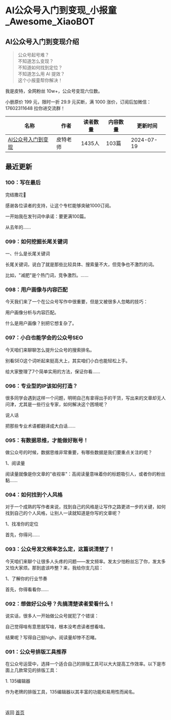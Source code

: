 # AI公众号入门到变现_小报童_Awesome_XiaoBOT

## AI公众号入门到变现介绍
> 公众号起号难？    
不知道怎么变现？    
不知道如何找到定位？    
不知道怎么用 AI 提效？    
这个小报童帮你解决！    
    
我是皮特，全网粉丝 10w+，公众号变现六位数。    
    
小册原价 199 元，限时一折 29.9 元买断，满 1000 涨价，订阅后加微信： 17602311648 拉你进交流群！  
  


|名称|作者|读者数量|内容数量|更新时间|
|---|---|---|---|---|
|[AI公众号入门到变现](https://xiaobot.net/p/Peter007?refer=0b133df9-27dc-423b-8101-639049001c13)|皮特老师|1435人|103篇|2024-07-19|

## 最近更新
### 100：写在最后

完结撒花🎉

感谢各位读者的支持，让这个专栏能够突破1000订阅。

一开始我在发刊词中承诺：要更满100篇。

从去年的......

### 099：如何挖掘长尾关键词

一、什么是长尾关键词

长尾关键词，说白了就是那些比较具体、搜索量不大，但竞争也不激烈的词。

比如，"减肥"是个热门词，竞争激烈。......

### 098：用户画像与内容匹配

今天我们来了一个在公众号写作中很重要，但是又被很多人忽略的技巧：

用户画像分析与内容匹配。

什么是用户画像？别把它想复杂了。

### 097：小白也能学会的公众号SEO

今天咱们来聊聊怎么提升公众号的搜索排名。

别看SEO这个词听起来挺高大上，其实咱们小白也能轻松上手。

给大家整理了7个简单实用的方法，保证你看......

### 096：专业型的IP该如何打造？

很多同学会遇到这样一个问题，明明自己有拿得出手的干货，写出来的文章却无人问津，尤其是一些行业专家，如何解决这个困境呢？

说人话

把那些专业术语都翻译成大白话......

### 095：有数据思维，才能做好账号！

做公众号的时候，数据思维非常重要，有哪些数据是我们要重点关注的呢？

1、阅读量

阅读量就像是你文章的"收视率"：高阅读量意味着你的标题吸引人，或者你的粉丝黏......

### 094：如何找到个人风格

对于一个成熟的写作者来说，找到自己的风格是让写作之路更进一步的关键，如何找到自己的个人风格，让别人一读就知道是你写的文章呢？

1、找准你的定位

首先，你得问......

### 093：公众号发文频率怎么定，这篇说清楚了！

今天咱们来聊个让很多人头疼的问题——发文频率。发太少怕粉丝忘了你，发太多又怕大家烦。那到底该咋整？来，我给你支几招：

1、了解你的行业节奏

首先，你得看看你......

### 092：想做好公众号？先搞清楚读者爱看什么！

说实话，很多人一开始做公众号就犯了个错误：

自己觉得啥有意思就写啥，根本没考虑读者想看啥。

结果呢？写得自己挺high，阅读量却惨不忍睹。

### 091：公众号排版工具推荐

在公众号运营中，选择一个适合自己的排版工具可以大大提高工作效率。以下是市面上几款常见的排版工具：

1\. 135编辑器

作为老牌的排版工具，135编辑器以其丰富的功能和易用性而闻名。


<a href="https://github.com/Reno9527/awesome-xiaobot" style="color: white; text-decoration: none;">awesome-xiaobot</a>

返回 [首页](../README.md)
